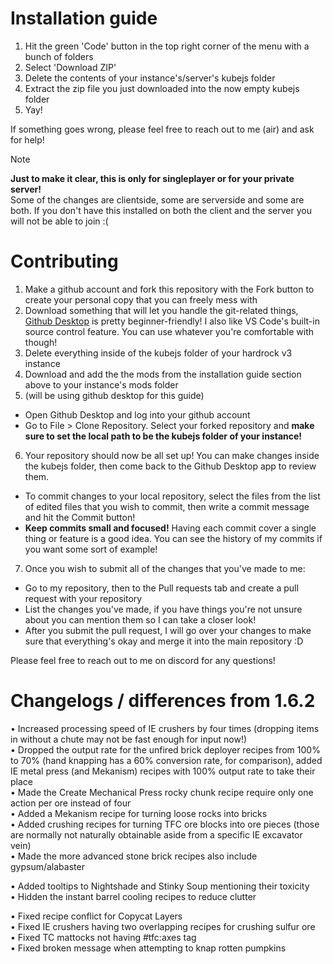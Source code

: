 # Installation guide
1. Hit the green 'Code' button in the top right corner of the menu with a bunch of folders
2. Select 'Download ZIP'
3. Delete the contents of your instance's/server's kubejs folder
4. Extract the zip file you just downloaded into the now empty kubejs folder
5. Yay!

If something goes wrong, please feel free to reach out to me (air) and ask for help!

> [!note]
> **Just to make it clear, this is only for singleplayer or for your private server!**  
> Some of the changes are clientside, some are serverside and some are both. If you don't have this installed on both the client and the server you will not be able to join :(

# Contributing
1. Make a github account and fork this repository with the Fork button to create your personal copy that you can freely mess with
2. Download something that will let you handle the git-related things, [Github Desktop](https://desktop.github.com/download/) is pretty beginner-friendly! I also like VS Code's built-in source control feature. You can use whatever you're comfortable with though!
3. Delete everything inside of the kubejs folder of your hardrock v3 instance
4. Download and add the the mods from the installation guide section above to your instance's mods folder
5. (will be using github desktop for this guide)
- Open Github Desktop and log into your github account
- Go to File > Clone Repository. Select your forked repository and **make sure to set the local path to be the kubejs folder of your instance!**
6. Your repository should now be all set up! You can make changes inside the kubejs folder, then come back to the Github Desktop app to review them.
- To commit changes to your local repository, select the files from the list of edited files that you wish to commit, then write a commit message and hit the Commit button!
- **Keep commits small and focused!** Having each commit cover a single thing or feature is a good idea. You can see the history of my commits if you want some sort of example!
7. Once you wish to submit all of the changes that you've made to me:
- Go to my repository, then to the Pull requests tab and create a pull request with your repository
- List the changes you've made, if you have things you're not unsure about you can mention them so I can take a closer look!
- After you submit the pull request, I will go over your changes to make sure that everything's okay and merge it into the main repository :D

Please feel free to reach out to me on discord for any questions!



# Changelogs / differences from 1.6.2
• Increased processing speed of IE crushers by four times (dropping items in without a chute may not be fast enough for input now!) <br/>
• Dropped the output rate for the unfired brick deployer recipes from 100% to 70% (hand knapping has a 60% conversion rate, for comparison), added IE metal press (and Mekanism) recipes with 100% output rate to take their place <br/>
• Made the Create Mechanical Press rocky chunk recipe require only one action per ore instead of four <br/>
• Added a Mekanism recipe for turning loose rocks into bricks <br/>
• Added crushing recipes for turning TFC ore blocks into ore pieces (those are normally not naturally obtainable aside from a specific IE excavator vein) <br/>
• Made the more advanced stone brick recipes also include gypsum/alabaster <br/>

• Added tooltips to Nightshade and Stinky Soup mentioning their toxicity <br/>
• Hidden the instant barrel cooling recipes to reduce clutter <br/>

• Fixed recipe conflict for Copycat Layers <br/>
• Fixed IE crushers having two overlapping recipes for crushing sulfur ore <br/>
• Fixed TC mattocks not having #tfc:axes tag <br/>
• Fixed broken message when attempting to knap rotten pumpkins <br/>
